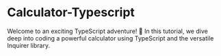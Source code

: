 # Calculator-Typescript
Welcome to an exciting TypeScript adventure! 🚀 In this tutorial, we dive deep into coding a powerful calculator using TypeScript and the versatile Inquirer library.
